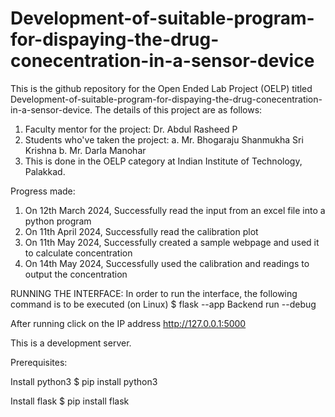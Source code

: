 # Development-of-suitable-program-for-dispaying-the-drug-conecentration-in-a-sensor-device
This is the github repository for the Open Ended Lab Project (OELP) titled Development-of-suitable-program-for-dispaying-the-drug-conecentration-in-a-sensor-device. The details of this project are as follows:
1. Faculty mentor for the project: Dr. Abdul Rasheed P
2. Students who've taken the project:
    a. Mr. Bhogaraju Shanmukha Sri Krishna
    b. Mr. Darla Manohar
3. This is done in the OELP category at Indian Institute of Technology, Palakkad.

Progress made:
1. On 12th March 2024, Successfully read the input from an excel file into a python program
2. On 11th April 2024, Successfully read the calibration plot
3. On 11th May 2024, Successfully created a sample webpage and used it to calculate concentration
4. On 14th May 2024, Successfully used the calibration and readings to output the concentration

RUNNING THE INTERFACE:
In order to run the interface, the following command is to be executed (on Linux)
$ flask --app Backend run --debug

After running click on the IP address
http://127.0.0.1:5000

This is a development server.

Prerequisites:

Install python3
$ pip install python3

Install flask
$ pip install flask